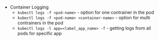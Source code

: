 * Container Logging
   * ```kubectl logs -f <pod-name>``` - option for one contrainer in the pod
   * ```kubectl logs -f <pod-name> <container-name>``` - option for multi contrainers in the pod  
   * ```kubectl logs -l app=<label_app_name> -f``` - getting logs from all pods for specific app
     